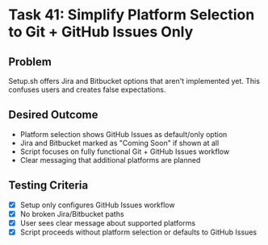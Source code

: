 # Task 41: Simplify Platform Selection to Git + GitHub Issues Only

## Problem
Setup.sh offers Jira and Bitbucket options that aren't implemented yet. This confuses users and creates false expectations.

## Desired Outcome
- Platform selection shows GitHub Issues as default/only option
- Jira and Bitbucket marked as "Coming Soon" if shown at all
- Script focuses on fully functional Git + GitHub Issues workflow
- Clear messaging that additional platforms are planned

## Testing Criteria
- [x] Setup only configures GitHub Issues workflow
- [x] No broken Jira/Bitbucket paths
- [x] User sees clear message about supported platforms
- [x] Script proceeds without platform selection or defaults to GitHub Issues